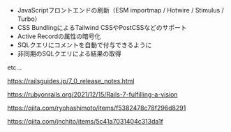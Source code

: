 
- JavaScriptフロントエンドの刷新（ESM importmap / Hotwire / Stimulus / Turbo）
- CSS BundlingによるTailwind CSSやPostCSSなどのサポート
- Active Recordの属性の暗号化
- SQLクエリにコメントを自動で付与できるように
- 非同期のSQLクエリによる結果の取得

etc...

https://railsguides.jp/7_0_release_notes.html

https://rubyonrails.org/2021/12/15/Rails-7-fulfilling-a-vision

https://qiita.com/ryohashimoto/items/f5382478c78f296d8291

https://qiita.com/jnchito/items/5c41a7031404c313da1f

